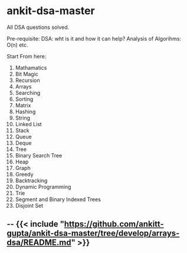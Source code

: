 # ankit-dsa-master
All DSA questions solved.

Pre-requisite:
DSA: wht is it and how it can help?
Analysis of Algorihms: O(n) etc.

Start From here:

1. Mathamatics
2. Bit Magic
3. Recursion
4. Arrays
5. Searching
6. Sorting
7. Matrix
8. Hashing
9. String
10. Linked List
11. Stack
12. Queue
13. Deque
14. Tree
15. Binary Search Tree
16. Heap
17. Graph
18. Greedy
19. Backtracking
20. Dynamic Programming
21. Trie
22. Segment and Binary Indexed  Trees
23. Disjoint Set


--
{{< include "https://github.com/ankitt-gupta/ankit-dsa-master/tree/develop/arrays-dsa/README.md" >}}
----
